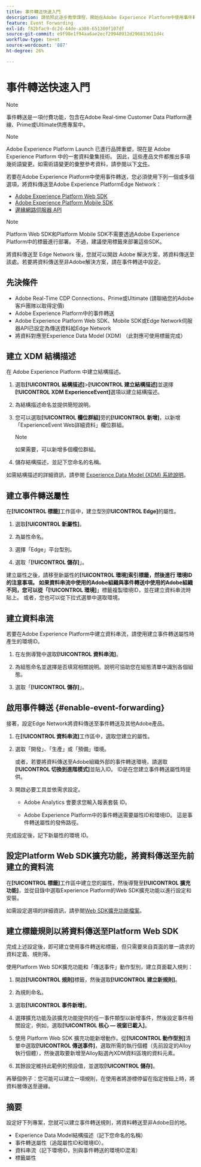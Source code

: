```yaml
---
title: 事件轉送快速入門
description: 請依照此逐步教學課程，開始在Adobe Experience Platform中使用事件轉送。
feature: Event Forwarding
exl-id: f82bfac9-dc2d-44de-a308-651300f107df
source-git-commit: e9f98e1f94aa6ae2ecf29940912d296813611d4c
workflow-type: tm+mt
source-wordcount: '887'
ht-degree: 26%

---
```


# 事件轉送快速入門

>[!NOTE]
>
>事件轉送是一項付費功能，包含在Adobe Real-time Customer Data Platform連線、Prime或Ultimate供應專案中。

>[!NOTE]
>
>Adobe Experience Platform Launch 已進行品牌重塑，現在是 Adobe Experience Platform 中的一套資料彙集技術。 因此，這些產品文件都推出多項幾術語變更。如需術語變更的彙整參考資料，請參閱以下[文件](../../term-updates.md)。

若要在Adobe Experience Platform中使用事件轉送，您必須使用下列一個或多個選項，將資料傳送至Adobe Experience PlatformEdge Network：

* [Adobe Experience Platform Web SDK](../../extensions/client/web-sdk/overview.md)
* [Adobe Experience Platform Mobile SDK](https://sdkdocs.com)
* [邊緣網路伺服器 API](/help/server-api/overview.md)

>[!NOTE]
>Platform Web SDK和Platform Mobile SDK不需要透過Adobe Experience Platform中的標籤進行部署。 不過，建議使用標籤來部署這些SDK。

將資料傳送至 Edge Network 後，您就可以開啟 Adobe 解決方案，將資料傳送至該處。若要將資料傳送至非Adobe解決方案，請在事件轉送中設定。

## 先決條件

* Adobe Real-Time CDP Connections、Prime或Ultimate (請聯絡您的Adobe客戶團隊以取得定價)
* Adobe Experience Platform中的事件轉送
* Adobe Experience Platform Web SDK、Mobile SDK或Edge Network伺服器API已設定為傳送資料給Edge Network
* 將資料對應至Experience Data Model (XDM) （此對應可使用標籤完成）

## 建立 XDM 結構描述

在 Adobe Experience Platform 中建立結構描述。

1. 選取&#x200B;**[!UICONTROL 結構描述]**>**[!UICONTROL 建立結構描述]**&#x200B;並選擇&#x200B;**[!UICONTROL XDM ExperienceEvent]**&#x200B;選項以建立結構描述。

1. 為結構描述命名並提供簡短說明。

1. 您可以選取&#x200B;**[!UICONTROL 欄位群組]**&#x200B;旁的&#x200B;**[!UICONTROL 新增]**，以新增「ExperienceEvent Web詳細資料」欄位群組。

   >[!NOTE]
   >
   >如果需要，可以新增多個欄位群組。

1. 儲存結構描述，並記下您命名的名稱。

如需結構描述的詳細資訊，請參閱 [Experience Data Model (XDM) 系統說明](https://experienceleague.adobe.com/docs/experience-platform/xdm/home.html?lang=zh-Hant)。

## 建立事件轉送屬性

在&#x200B;**[!UICONTROL 標籤]**&#x200B;工作區中，建立型別&#x200B;**[!UICONTROL Edge]**&#x200B;的屬性。

1. 選取&#x200B;**[!UICONTROL 新屬性]**。

1. 為屬性命名。

1. 選擇「Edge」平台型別。

1. 選取「**[!UICONTROL 儲存]**」。

建立屬性之後，請移至新屬性的&#x200B;**[!UICONTROL 環境]**索引標籤，然後進行
環境ID的注意事項。 如果資料串流中使用的Adobe組織與事件轉送中使用的Adobe組織不同，您可以從「**[!UICONTROL 環境]**」標籤複製環境ID，並在建立資料串流時貼上。 或者，您也可以從下拉式選單中選取環境。

## 建立資料串流

若要在Adobe Experience Platform中建立資料串流，請使用建立事件轉送屬性時產生的環境ID。

1. 在左側導覽中選取&#x200B;**[!UICONTROL 資料串流]**。

1. 為組態命名並選擇是否填寫相關說明。說明可協助您在組態清單中識別各個組態。

1. 選取「**[!UICONTROL 儲存]**」。

## 啟用事件轉送 {#enable-event-forwarding}

接著，設定Edge Network將資料傳送至事件轉送及其他Adobe產品。

1. 在&#x200B;**[!UICONTROL 資料串流]**&#x200B;工作區中，選取您建立的屬性。

1. 選取「開發」、「生產」或「預備」環境。

   或者，若要將資料傳送至Adobe組織外部的事件轉送環境，請選取&#x200B;**[!UICONTROL 切換到進階模式]**&#x200B;並貼入ID。 ID是在您建立事件轉送屬性時提供。

1. 開啟必要工具並依需求設定。

   * Adobe Analytics 會要求您輸入報表套裝 ID。

   * Adobe Experience Platform中的事件轉送需要屬性ID和環境ID。 這是事件轉送屬性的發佈路徑。

完成設定後，記下新屬性的環境 ID。

## 設定Platform Web SDK擴充功能，將資料傳送至先前建立的資料流

在&#x200B;**[!UICONTROL 標籤]**&#x200B;工作區中建立您的屬性，然後導覽至&#x200B;**[!UICONTROL 擴充功能]**，並從目錄中選取Experience Platform的Web SDK擴充功能以進行設定和安裝。

如需設定選項的詳細資訊，請參閱[Web SDK擴充功能檔案](../../extensions/client/web-sdk/overview.md)。

## 建立標籤規則以將資料傳送至Platform Web SDK

完成上述設定後，即可建立使用事件轉送和標籤，但只需要來自頁面的單一請求的資料定義、規則等。

使用Platform Web SDK擴充功能和「傳送事件」動作型別，建立頁面載入規則：

1. 開啟&#x200B;**[!UICONTROL 規則]**&#x200B;標籤，然後選取&#x200B;**[!UICONTROL 建立新規則]**。

1. 為規則命名。

1. 選取&#x200B;**[!UICONTROL 事件新增]**。

1. 選擇擴充功能及該擴充功能提供的任一事件類型以新增事件，然後設定事件相關設定，例如，選取&#x200B;**[!UICONTROL 核心 — 視窗已載入]**。

1. 使用 Platform Web SDK 擴充功能新增動作。從&#x200B;**[!UICONTROL 動作型別]**&#x200B;清單中選取&#x200B;**[!UICONTROL 傳送事件]**，選取所需的執行個體（先前設定的Alloy執行個體），然後選取要新增至Alloy點選內XDM資料區塊的資料元素。

1. 其餘設定維持此範例的預設值，並選取&#x200B;**[!UICONTROL 儲存]**。

再舉個例子：您可能可以建立一項規則，在使用者將游標停留在指定按鈕上時，將資料層傳送至邊緣。

## 摘要

設定好下列專案，您就可以建立事件轉送規則，將資料轉送至非Adobe目的地。

* Experience Data Model結構描述（記下您命名的名稱）
* 事件轉送屬性（追蹤屬性ID和環境ID）。
* 資料串流（記下環境ID，別與事件轉送的環境ID混淆）
* 標籤屬性
